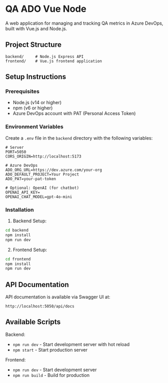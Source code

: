 # QA ADO Vue Node

A web application for managing and tracking QA metrics in Azure DevOps, built with Vue.js and Node.js.

## Project Structure

```
backend/     # Node.js Express API
frontend/    # Vue.js frontend application
```

## Setup Instructions

### Prerequisites
- Node.js (v14 or higher)
- npm (v6 or higher)
- Azure DevOps account with PAT (Personal Access Token)

### Environment Variables

Create a `.env` file in the `backend` directory with the following variables:

```env
# Server
PORT=5050
CORS_ORIGIN=http://localhost:5173

# Azure DevOps
ADO_ORG_URL=https://dev.azure.com/your-org
ADO_DEFAULT_PROJECT=Your Project
ADO_PAT=your-pat-token

# Optional: OpenAI (for chatbot)
OPENAI_API_KEY=
OPENAI_CHAT_MODEL=gpt-4o-mini
```

### Installation

1. Backend Setup:
```bash
cd backend
npm install
npm run dev
```

2. Frontend Setup:
```bash
cd frontend
npm install
npm run dev
```

## API Documentation

API documentation is available via Swagger UI at:
```
http://localhost:5050/api/docs
```

## Available Scripts

Backend:
- `npm run dev` - Start development server with hot reload
- `npm start` - Start production server

Frontend:
- `npm run dev` - Start development server
- `npm run build` - Build for production